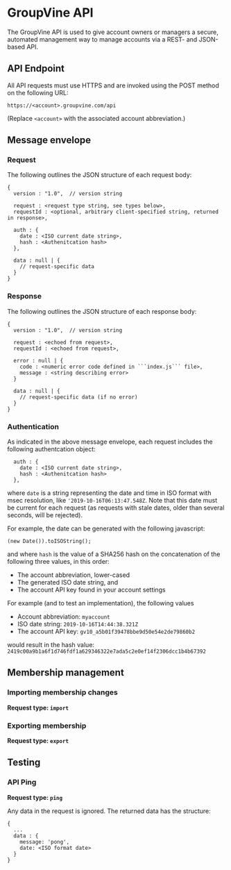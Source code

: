 # GroupVine API

The GroupVine API is used to give account owners or managers a secure,
automated management way to manage accounts via a REST- and
JSON-based API.

## API Endpoint

All API requests must use HTTPS and are invoked using the POST method
on the following URL:

```
https://<account>.groupvine.com/api
```

(Replace ```<account>``` with the associated account abbreviation.)


## Message envelope

### Request

The following outlines the JSON structure of each request body:

```
{
  version : "1.0",  // version string

  request : <request type string, see types below>,
  requestId : <optional, arbitrary client-specified string, returned in response>,

  auth : {
    date : <ISO current date string>,
    hash : <Authenitcation hash>
  },

  data : null | {
    // request-specific data
  }
}
```

### Response

The following outlines the JSON structure of each response body:

```
{
  version : "1.0",  // version string 

  request : <echoed from request>,
  requestId : <echoed from request>,

  error : null | {
    code : <numeric error code defined in ```index.js``` file>,
    message : <string describing error>
  }

  data : null | {
    // request-specific data (if no error)
  }
}
```

### Authentication 

As indicated in the above message envelope, each request includes the
following authentcation object:

```
  auth : {
    date : <ISO current date string>,
    hash : <Authenitcation hash>
  },
```

where ```date``` is a string representing the date and time in ISO
format with msec resolution, like ```'2019-10-16T06:13:47.548Z```.
Note that this date must be current for each request (as requests with
stale dates, older than several seconds, will be rejected).

For example, the date can be generated with the following javascript:

```
(new Date()).toISOString();
```

and where ```hash``` is the value of a SHA256 hash on the concatenation of the
following three values, in this order:

- The account abbreviation, lower-cased
- The generated ISO date string, and
- The account API key found in your account settings

For example (and to test an implementation), the following values

- Account abbreviation: ``` myaccount ```
- ISO date string: ``` 2019-10-16T14:44:38.321Z ```
- The account API key: ``` gv10_a5b01f39478bbe9d50e54e2de79860b2 ```

would result in the hash value: ``` 2419c00a9b1a6f1d746fdf1a629346322e7ada5c2e0ef14f2306dcc1b4b67392 ```


## Membership management

### Importing membership changes

**Request type: ```import```**



### Exporting membership

**Request type: ```export```**


## Testing

### API Ping

**Request type: ```ping```**

Any data in the request is ignored.  The returned data has the structure:

```
{
  ...
  data : {
    message: 'pong',
    date: <ISO format date>
  }
}
```

